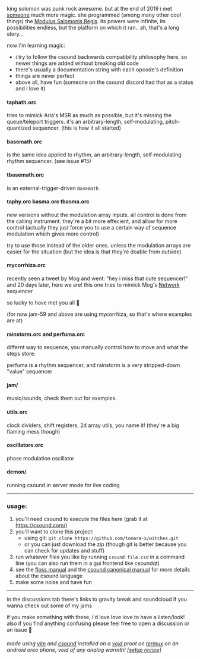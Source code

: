 king solomon was punk rock awesome. but at the end of 2019 i met [someone](https://github.com/AriaSalvatrice) much more magic. she programmed (among many other cool things) the [Modulus Salomonis Regis](https://aria.dog/modules/). its powers were infinite, its possibilities endless, but the platform on which it ran.. ah, that's a long story...


now i'm learning magic:

- i try to follow the csound backwards compatibility philosophy here, so newer things are added without breaking old code
- there's usually a documentation string with each opcode's definition
- things are never perfect
- above all, have fun (someone on the csound discord had that as a status and i love it)


#### taphath.orc
tries to mimick Aria's MSR as much as possible, but it's missing the queue/teleport triggers. it's an arbitrary-length, self-modulating, pitch-quantized sequencer. (this is how it all started)

#### basemath.orc
is the same idea applied to rhythm, an arbitrary-length, self-modulating rhythm sequencer. (see issue #15)

#### tbasemath.orc
is an external-trigger-driven `Basemath`


#### taphy.orc basma.orc tbasma.orc
new versions without the modulation array inputs. all control is done from the calling instrument. they're a bit more effecient, and allow for more control (actually they just force you to use a certain way of sequence modulation which gives more control)

try to use those instead of the older ones. unless the modulation arrays are easier for the situation (but the idea is that they're doable from outside)

#### mycorrhiza.orc
recently seen a tweet by Mog and went: "hey i miss that cute sequencer!" and 20 days later, here we are! this one tries to mimick Mog's [Network](https://github.com/JustMog/Mog-VCV) sequencer

so lucky to have met you all 💜

(for now jam-59 and above are using mycorrhiza, so that's where examples are at)

#### rainstorm.orc and perfuma.orc
differnt way to sequence, you manually control how to move and what the steps store.

perfuma is a rhythm sequencer, and rainstorm is a very stripped-down "value" sequencer

#### jam/
music/sounds, check them out for examples.

#### utils.orc
clock dividers, shift registers, 2d array utils, you name it! (they're a big flaming mess though)

#### oscillators.orc
phase modulation oscillator

#### demon/
running csound in server mode for live coding


---
### usage:
1. you'll need csound to execute the files here (grab it at https://csound.com/)
2. you'll want to clone this project:
    - using git: `git clone https://github.com/tomara-x/witches.git`
    - or you can just download the zip (though git is better because you can check for updates and stuff)
3. run whatever files you like by running `csound file.csd` in a command line (you can also run them in a gui frontend like csoundqt)
4. see the [floss manual](https://flossmanual.csound.com/introduction/preface) and the [csound canonical manual](https://csound.com/docs/manual/index.html) for more details about the csound language
5. make some noise and have fun

---
in the discussions tab there's links to gravity break and soundcloud if you wanna check out some of my jams

if you make something with these, i'd love love love to have a listen/look! also if you find anything confusing please feel free to open a discussion or an issue 💜

###### made using [vim](https://www.vim.org/) and [csound](https://csound.com/) installed on a [void](https://voidlinux.org/) proot on [termux](https://termux.com/) on an android oreo phone, void of any analog warmth! [[setup recipe]](https://github.com/tomara-x/csound-proot-distro-recipe)

